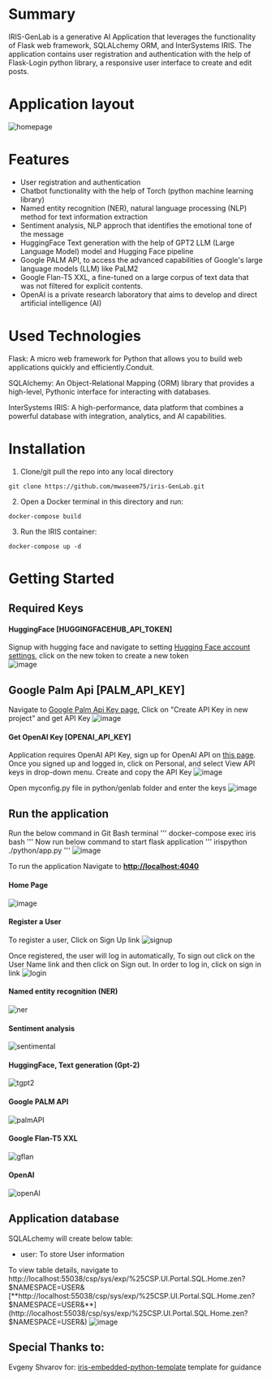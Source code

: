 # Summary
IRIS-GenLab is a generative AI Application that leverages the functionality of Flask web framework, SQLALchemy ORM, and InterSystems IRIS. 
The application contains user registration and authentication with the help of Flask-Login python library, a responsive user interface to create and edit posts.

# Application layout
![homepage](https://github.com/mwaseem75/iris-GenLab/assets/18219467/ae62c316-66b1-4418-b901-dee3a1f3c9e8)


# Features
* User registration and authentication
* Chatbot functionality with the help of Torch (python machine learning library)
* Named entity recognition (NER), natural language processing (NLP) method for text information extraction
* Sentiment analysis, NLP approch that identifies the emotional tone of the message 
* HuggingFace Text generation with the help of GPT2 LLM (Large Language Model) model and Hugging Face pipeline
* Google PALM API, to access the advanced capabilities of Google's large language models (LLM) like PaLM2
* Google Flan-T5 XXL, a fine-tuned on a large corpus of text data that was not filtered for explicit contents.
* OpenAI is a private research laboratory that aims to develop and direct artificial intelligence (AI)

# Used Technologies
Flask: A micro web framework for Python that allows you to build web applications quickly and efficiently.Conduit.

SQLAlchemy: An Object-Relational Mapping (ORM) library that provides a high-level, Pythonic interface for interacting with databases.

InterSystems IRIS: A high-performance, data platform that combines a powerful database with integration, analytics, and AI capabilities.


# Installation
1. Clone/git pull the repo into any local directory

```
git clone https://github.com/mwaseem75/iris-GenLab.git
```

2. Open a Docker terminal in this directory and run:

```
docker-compose build
```

3. Run the IRIS container:

```
docker-compose up -d 
```

# Getting Started 
## Required Keys
#### HuggingFace [HUGGINGFACEHUB_API_TOKEN]
Signup with hugging face and navigate to setting [Hugging Face account settings](https://huggingface.co/settings/tokens), click on the new token to create a new token  
![image](https://github.com/mwaseem75/iris-GenLab/assets/18219467/8865d690-a00d-405a-ad89-018dd49e7e31)

## Google Palm Api [PALM_API_KEY]
Navigate to [Google Palm Api Key page](https://makersuite.google.com/app/apikey), Click on "Create API Key in new project" and get API Key
![image](https://github.com/mwaseem75/iris-GenLab/assets/18219467/2374ee49-4775-46b8-9f70-21323e03257f)

#### Get OpenAI Key [OPENAI_API_KEY]
Application requires OpenAI API Key, sign up for OpenAI API on [this page](https://platform.openai.com/account/api-keys). Once you signed up and logged in, click on Personal, and select View API keys in drop-down menu. Create and copy the API Key
![image](https://github.com/mwaseem75/irisChatGPT/assets/18219467/7e7c7880-b9ac-4a60-9ec9-289dd2375a73)

Open myconfig.py file in python/genlab folder and enter the keys
![image](https://github.com/mwaseem75/iris-GenLab/assets/18219467/6ad5f32a-f96d-4f52-8c0c-d17b6ecbe8f6)


## Run the application
Run the below command in Git Bash terminal
'''
docker-compose exec iris bash
'''
Now run below command to start flask application
'''
irispython ./python/app.py
'''
![image](https://github.com/mwaseem75/iris-GenLab/assets/18219467/1585dd85-3ac0-47a8-8858-cd844b13a2a1)

To run the application Navigate to [**http://localhost:4040**](http://localhost:4040) 
#### Home Page
![image](https://github.com/mwaseem75/iris-GenLab/assets/18219467/3041ee1a-6f04-47df-a82c-f4157780ff79)

#### Register a User
To register a user, Click on Sign Up link
![signup](https://github.com/mwaseem75/iris-GenLab/assets/18219467/a0b613d6-7c1c-4607-9f77-a9c7c953e095)

Once registered, the user will log in automatically, To sign out click on the User Name link and then click on Sign out.
In order to log in, click on sign in link
![login](https://github.com/mwaseem75/iris-GenLab/assets/18219467/126c3546-4f62-409c-91fd-38db23471eb6)

#### Named entity recognition (NER)
![ner](https://github.com/mwaseem75/iris-GenLab/assets/18219467/4e33e5f5-210e-4670-8aca-11a31b3d9a91)

#### Sentiment analysis
![sentimental](https://github.com/mwaseem75/iris-GenLab/assets/18219467/4cbbc28f-7fd3-4dad-a664-55d247c4836a)

#### HuggingFace, Text generation (Gpt-2)
![tgpt2](https://github.com/mwaseem75/iris-GenLab/assets/18219467/8080f974-0109-4c13-a1bb-b8614facfa55)

#### Google PALM API
![palmAPI](https://github.com/mwaseem75/iris-GenLab/assets/18219467/32f97af1-c59a-41a0-a6b5-02ae075e7e3f)

#### Google Flan-T5 XXL
![gflan](https://github.com/mwaseem75/iris-GenLab/assets/18219467/fa104fdf-d419-43d2-8249-2ef6dcccff39)

#### OpenAI
![openAI](https://github.com/mwaseem75/iris-GenLab/assets/18219467/8f0291b7-4c43-4eea-a4c7-cb3101e6a77d)


## Application database
SQLALchemy will create below table:

* user: To store User information

To view table details, navigate to 
http://localhost:55038/csp/sys/exp/%25CSP.UI.Portal.SQL.Home.zen?$NAMESPACE=USER&
[**http://localhost:55038/csp/sys/exp/%25CSP.UI.Portal.SQL.Home.zen?$NAMESPACE=USER&**](http://localhost:55038/csp/sys/exp/%25CSP.UI.Portal.SQL.Home.zen?$NAMESPACE=USER&)
![image](https://github.com/mwaseem75/iris-GenLab/assets/18219467/281125ab-4ce0-406c-8bd4-159ca7d9424a)



## Special Thanks to:
Evgeny Shvarov for: [iris-embedded-python-template](https://openexchange.intersystems.com/package/iris-embedded-python-template) template for guidance
